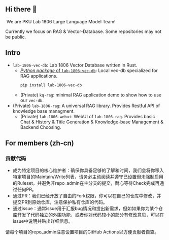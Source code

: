 ## Hi there 👋
﻿
We are PKU Lab 1806 Large Language Model Team!

Currently we focus on RAG & Vector-Database. Some repositories may not be public.
﻿
## Intro

- `lab-1806-vec-db`: Lab 1806 Vector Database written in Rust.
  - [*Python package* of `lab-1806-vec-db`](https://pypi.org/project/lab-1806-vec-db/): Local vec-db specialized for RAG applications.
    ```bash
    pip install lab-1806-vec-db
    ```
  - (Private) `kq-rag`: minimal RAG application demo to show how to use our `vec-db`.
- (Private) `lab-1806-rag`: A universal RAG library. Provides Restful API of knowledge base managment.
  - (Private) `lab-1806-webui`: WebUI of `lab-1806-rag`. Provides basic Chat & History & Title Generation & Knowledge-base Management & Backend Choosing.

## For members (zh-cn)

### 贡献代码

- 成为特定项目的核心维护者：确保你具备足够的了解和时间，我们会将你移入特定项目的Maintain/Write列表，请务必主动阅读并遵守已设置但未强制启用的Ruleset，并避免非repo_admin在主分支的提交，耐心等待Check完成再通过任何PR。
- 通过PR：我们已经开放了自由的Fork权限，你可以在自己的仓库中修改，并提交PR到原始仓库，注意保护私有仓库的代码。
- 通过issue：通常issue用于汇报bug情况和提出新需求，但如如果你为某个仓库开发了代码独立的外围功能，或者你对代码较小的部分有修改意见，可以在issue中说明并贴出详细信息。

请每个项目的repo_admin注意设置项目的GitHub Actions以方便贡献者自查。
